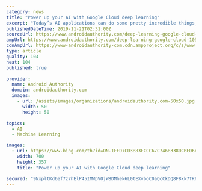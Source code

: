 ```yaml
---
category: news
title: "Power up your AI with Google Cloud deep learning"
excerpt: "Today’s AI applications can do some pretty incredible things, and it’s all thanks to deep learning. If you want to start building exciting applications using deep learning, it helps to have the might of Google Cloud behind them. You can pick up this Easy Introduction to Deep Learning on the Google Cloud for less than $12 with our promo code."
publishedDateTime: 2019-11-21T02:31:00Z
sourceUrl: https://www.androidauthority.com/deep-learning-google-cloud-1056161/
ampUrl: https://www.androidauthority.com/deep-learning-google-cloud-1056161/amp/
cdnAmpUrl: https://www-androidauthority-com.cdn.ampproject.org/c/s/www.androidauthority.com/deep-learning-google-cloud-1056161/amp/
type: article
quality: 104
heat: 104
published: true

provider:
  name: Android Authority
  domain: androidauthority.com
  images:
    - url: /assets/images/organizations/androidauthority.com-50x50.jpg
      width: 50
      height: 50

topics:
  - AI
  - Machine Learning

images:
  - url: https://www.bing.com/th?id=ON.1FFD7CD3B83FCCC67C7468338DCBED6A
    width: 700
    height: 357
    title: "Power up your AI with Google Cloud deep learning"

secured: "9NxpltKd6ef7z7hElP45IMWpVOjW8DMhek6L0tEXvboC0aQcCkDQ8F8kk7TK6Rx7O58kSi5kY47TImWf2VW9PVqblUqpXtVRrrN6IRwr+j6dxF2Orl8vvSKUoHjZs+2lKVsJ++2DuJnUontR5Qpj8/U2/CtkY2cVvu/GCBj1bgPI2GRhx0VgfhMyo4LCFiorZ3oMzE6uldQQCIKSO+cbcmnCYj9lpjjKecF1/JE747UwrY6hUIXl6fAIwgZmmIl6C7Lpa6KElAZqWOOt45ME4Q==;T7Y0mgQIn7YQMZFRZu2zcg=="
---
```


